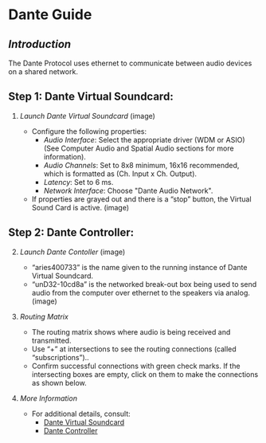 # Dante Guide

## *Introduction*  
The Dante Protocol uses ethernet to communicate between audio devices on a shared network. 

## Step 1: Dante Virtual Soundcard: 
1. *Launch Dante Virtual Soundcard* (image) 

   - Configure the following properties:  
     - *Audio Interface*: Select the appropriate driver (WDM or ASIO) (See Computer Audio and Spatial Audio sections for more information).  
     - *Audio Channels*: Set to 8x8 minimum, 16x16 recommended, which is formatted as (Ch. Input x Ch. Output).  
     - *Latency*: Set to 6 ms.  
     - *Network Interface*: Choose "Dante Audio Network".  
   - If properties are grayed out and there is a “stop” button, the Virtual Sound Card is active.  (image)

## Step 2: Dante Controller: 
2. *Launch Dante Contoller* (image) 

   - “aries400733” is the name given to the running instance of Dante Virtual Soundcard.
   - “unD32-10cd8a” is the networked break-out box being used to send audio from the computer over ethernet to the speakers
via analog. (image)

3. *Routing Matrix*  
   - The routing matrix shows where audio is being received and transmitted.  
   - Use “+” at intersections to see the routing connections (called “subscriptions”)..  
   - Confirm successful connections with green check marks. If the intersecting boxes are empty, click on them to
make the connections as shown below.

4. *More Information*  
   - For additional details, consult:  
     - [Dante Virtual Soundcard](https://dev.audinate.com/GA/dvs/userguide/webhelp/content/front_page.htm)  
     - [Dante Controller](https://dev.audinate.com/GA/dante-controller/userguide/webhelp/content/front_page.htm)
